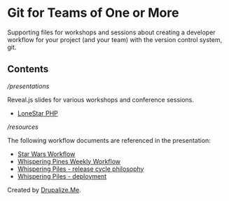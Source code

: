 Git for Teams of One or More
=====================

Supporting files for workshops and sessions about creating a
developer workflow for your project (and your team) with the
version control system, git.

## Contents

*/presentations*

Reveal.js slides for various workshops and conference sessions.

- [LoneStar PHP](http://drupalizeme.github.io/workflow-git-workshop/presentations/slides/session-lonestarphp.html)

*/resources*

The following workflow documents are referenced in the presentation:

- [Star Wars Workflow](resources/workflow-sample-starwars.md)
- [Whispering Pines Weekly Workflow](resources/workflow-sample-whisperingpines-code.md)
- [Whispering Piles - release cycle philosophy](resources/workflow-sample-whisperingpines-releasecycle.md)
- [Whispering Piles - deployment](resources/workflow-sample-whisperingpines-deployment.md)

Created by [Drupalize.Me](http://drupalize.me).
